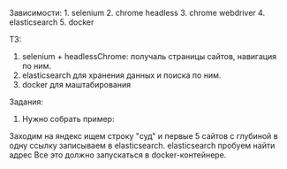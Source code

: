 Зависимости:
    1. selenium
    2. chrome headless
    3. chrome webdriver
    4. elasticsearch
    5. docker

ТЗ:
1. selenium + headlessChrome: получаль страницы сайтов, навигация по ним.
2. elasticsearch для хранения данных и поиска по ним.
3. docker для маштабирования

Задания:
1. Нужно собрать пример:

 Заходим на яндекс ищем строку "суд" и первые 5 сайтов с глубиной в одну ссылку записываем в elasticsearch.
 elasticsearch пробуем найти адрес
 Все это должно запускаться в docker-контейнере.
